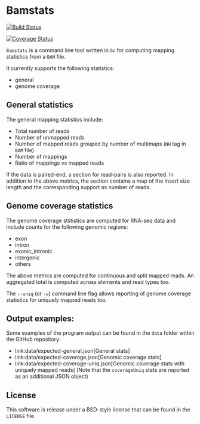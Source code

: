 # Bamstats

[![Build Status](https://travis-ci.org/guigolab/bamstats.svg?branch=master)](https://travis-ci.org/guigolab/bamstats)

[![Coverage Status](https://coveralls.io/repos/github/guigolab/bamstats/badge.svg?branch=master)](https://coveralls.io/github/guigolab/bamstats)

`Bamstats` is a command line tool written in `Go` for computing mapping statistics from a `BAM` file.

It currently supports the following statistics:

- general
- genome coverage

## General statistics

The general mapping statistics include:

- Total number of reads
- Number of unmapped reads
- Number of mapped reads grouped by number of multimaps (`NH` tag in `BAM` file)
- Number of mappings
- Ratio of mappings vs mapped reads

If the data is paired-end, a section for read-pairs is also reported. In addition to the above metrics, the section contains a map of the insert size length and the corresponding support as number of reads.

## Genome coverage statistics

The genome coverage ststistics are computed for RNA-seq data and include counts for the following genomic regions:

- exon
- intron
- exonic_intronic
- intergenic
- others

The above metrics are computed for continuous and split mapped reads. An aggregated total is computed across elements and read types too.

The `--uniq` (or `-u`) command line flag allows reporting of genome coverage statistics for uniquely mapped reads too.

## Output examples:

Some examples of the program output can be found in the `data` folder within the GitHub repository:

- link:data/expected-general.json[General stats]
- link:data/expected-coverage.json[Genomic coverage stats]
- link:data/expected-coverage-uniq.json[Genomic coverage stats with uniquely mapped reads] (Note that the `coverageUniq` stats are reported as an additional JSON object)

## License

This software is release under a BSD-style license that can be found in the `LICENSE` file.
